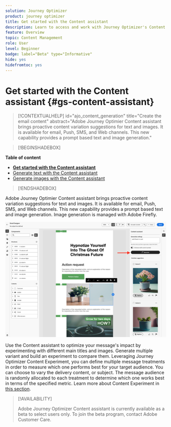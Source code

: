 ```yaml
---
solution: Journey Optimizer
product: journey optimizer
title: Get started with the Content assistant
description: Learn to access and work with Journey Optimizer's Content assistant
feature: Overview
topic: Content Management
role: User
level: Beginner
badge: label="Beta" type="Informative"
hide: yes
hidefromtoc: yes
---
```

# Get started with the Content assistant {#gs-content-assistant}

>[!CONTEXTUALHELP]
>id="ajo_content_generation"
>title="Create the email content"
>abstract="Adobe Journey Optimier Content assistant brings proactive content variation suggestions for text and images. It is available for email, Push, SMS, and Web channels. This new capability provides a prompt based text and image generation."


>[!BEGINSHADEBOX]

**Table of content**

* **[Get started with the Content assistant](gs-generative.md)**
* [Generate text with the Content assistant](generative-content.md)
* [Generate images with the Content assistant](generative-image.md)

>[!ENDSHADEBOX]


Adobe Journey Optimier Content assistant brings proactive content variation suggestions for text and images. It is available for email, Push, SMS, and Web channels. This new capability provides a prompt based text and image generation. Image generation is managed with Adobe Firefly.

![](assets/image-gen-ai.png)



Use the Content assistant to optimize your message's impact by experimenting with different main titles and images. Generate multiple variant and build an experiment to compare them. Leveraging Journey Optimizer Content Experiment, you can define multiple message treatments in order to measure which one performs best for your target audience. You can choose to vary the delivery content, or subject. The message audience is randomly allocated to each treatment to determine which one works best in terms of the specified metric. Learn more about Content Experiment in [this section](../campaigns/content-experiment.md).


>[!AVAILABILITY]
>
>Adobe Journey Optimizer Content assistant is currently available as a beta to select users only. To join the beta program, contact Adobe Customer Care.

